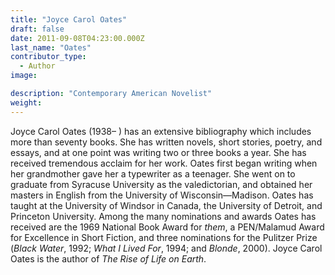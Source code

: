 ```yaml
---
title: "Joyce Carol Oates"
draft: false
date: 2011-09-08T04:23:00.000Z
last_name: "Oates"
contributor_type:
  - Author
image:

description: "Contemporary American Novelist"
weight:
---
```


Joyce Carol Oates (1938– ) has an extensive bibliography which includes more than seventy books. She has written novels, short stories, poetry, and essays, and at one point was writing two or three books a year. She has received tremendous acclaim for her work. Oates first began writing when her grandmother gave her a typewriter as a teenager. She went on to graduate from Syracuse University as the valedictorian, and obtained her masters in English from the University of Wisconsin—Madison. Oates has taught at the University of Windsor in Canada, the University of Detroit, and Princeton University. Among the many nominations and awards Oates has received are the 1969 National Book Award for _them_, a PEN/Malamud Award for Excellence in Short Fiction, and three nominations for the Pulitzer Prize (_Black Water_, 1992; _What I Lived For_, 1994; and _Blonde_, 2000). Joyce Carol Oates is the author of _The Rise of Life on Earth_.

